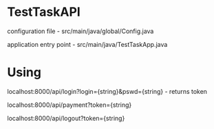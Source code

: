 # TestTaskAPI

configuration file - src/main/java/global/Config.java

application entry point - src/main/java/TestTaskApp.java

# Using

localhost:8000/api/login?login={string}&pswd={string} - returns token

localhost:8000/api/payment?token={string}

localhost:8000/api/logout?token={string}
